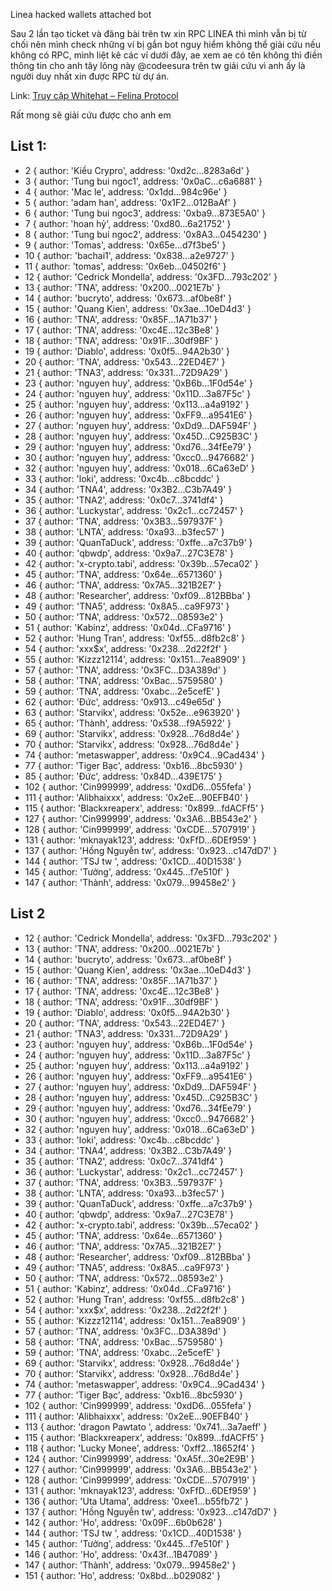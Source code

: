 Linea hacked wallets attached bot

Sau 2 lần tạo ticket và đăng bài trên tw xin RPC LINEA thì mình vẫn bị từ chối nên mình check những ví bị gắn bot nguy hiểm không thể giải cứu nếu không có RPC, mình liệt kê các ví dưới đây, ae xem ae có tên không thì điền thông tin cho anh tây lông này @codeesura trên tw giải cứu vì anh ấy là người duy nhất xin được RPC từ dự án.

Link: [Truy cập Whitehat – Felina Protocol](https://whitehat.felinaprotocol.org/?ref=trangchongcheng)

Rất mong sẽ giải cứu được cho anh em


## List 1:

- 2 { author: 'Kiều Crypro', address: '0xd2c...8283a6d' }
- 3 { author: 'Tung bui ngoc1', address: '0x0aC...c6a6881' }
- 4 { author: 'Mac le', address: '0x1dd...984c96e' }
- 5 { author: 'adam han', address: '0x1F2...012BaAf' }
- 6 { author: 'Tung bui ngoc3', address: '0xba9...873E5A0' }
- 7 { author: 'hoan hỷ', address: '0xd80...6a21752' }
- 8 { author: 'Tung bui ngoc2', address: '0x8A3...0454230' }
- 9 { author: 'Tomas', address: '0x65e...d7f3be5' }
- 10 { author: 'bachai1', address: '0x838...a2e9727' }
- 11 { author: 'tomas', address: '0x6eb...04502f6' }
- 12 { author: 'Cedrick Mondella', address: '0x3FD...793c202' }
- 13 { author: 'TNA', address: '0x200...0021E7b' }
- 14 { author: 'bucryto', address: '0x673...af0be8f' }
- 15 { author: 'Quang Kien', address: '0x3ae...10eD4d3' }
- 16 { author: 'TNA', address: '0x85F...1A71b37' }
- 17 { author: 'TNA', address: '0xc4E...12c3Be8' }
- 18 { author: 'TNA', address: '0x91F...30df9BF' }
- 19 { author: 'Diablo', address: '0x0f5...94A2b30' }
- 20 { author: 'TNA', address: '0x543...22ED4E7' }
- 21 { author: 'TNA3', address: '0x331...72D9A29' }
- 23 { author: 'nguyen huy', address: '0xB6b...1F0d54e' }
- 24 { author: 'nguyen huy', address: '0x11D...3a87F5c' }
- 25 { author: 'nguyen huy', address: '0x113...a4a9192' }
- 26 { author: 'nguyen huy', address: '0xFF9...a9541E6' }
- 27 { author: 'nguyen huy', address: '0xDd9...DAF594F' }
- 28 { author: 'nguyen huy', address: '0x45D...C925B3C' }
- 29 { author: 'nguyen huy', address: '0xd76...34fEe79' }
- 30 { author: 'nguyen huy', address: '0xcc0...9476682' }
- 32 { author: 'nguyen huy', address: '0x018...6Ca63eD' }
- 33 { author: 'loki', address: '0xc4b...c8bcddc' }
- 34 { author: 'TNA4', address: '0x3B2...C3b7A49' }
- 35 { author: 'TNA2', address: '0x0c7...3741df4' }
- 36 { author: 'Luckystar', address: '0x2c1...cc72457' }
- 37 { author: 'TNA', address: '0x3B3...597937F' }
- 38 { author: 'LNTA', address: '0xa93...b3fec57' }
- 39 { author: 'QuanTaDuck', address: '0xffe...a7c37b9' }
- 40 { author: 'qbwdp', address: '0x9a7...27C3E78' }
- 42 { author: 'x-crypto.tabi', address: '0x39b...57eca02' }
- 45 { author: 'TNA', address: '0x64e...6571360' }
- 46 { author: 'TNA', address: '0x7A5...321B2E7' }
- 48 { author: 'Researcher', address: '0xf09...812BBba' }
- 49 { author: 'TNA5', address: '0x8A5...ca9F973' }
- 50 { author: 'TNA', address: '0x572...08593e2' }
- 51 { author: 'Kabinz', address: '0x04d...CFa9716' }
- 52 { author: 'Hung Tran', address: '0xf55...d8fb2c8' }
- 54 { author: 'xxx$x', address: '0x238...2d22f2f' }
- 55 { author: 'Kizzz12114', address: '0x151...7ea8909' }
- 57 { author: 'TNA', address: '0x3FC...D3A389d' }
- 58 { author: 'TNA', address: '0xBac...5759580' }
- 59 { author: 'TNA', address: '0xabc...2e5cefE' }
- 62 { author: 'Đức', address: '0x913...c49e65d' }
- 63 { author: 'Starvikx', address: '0x52e...e963920' }
- 65 { author: 'Thành', address: '0x538...f9A5922' }
- 69 { author: 'Starvikx', address: '0x928...76d8d4e' }
- 70 { author: 'Starvikx', address: '0x928...76d8d4e' }
- 74 { author: 'metaswapper', address: '0x9C4...9Cad434' }
- 77 { author: 'Tiger Bạc', address: '0xb16...8bc5930' }
- 85 { author: 'Đức', address: '0x84D...439E175' }
- 102 { author: 'Cin999999', address: '0xdD6...055fefa' }
- 111 { author: 'Alibhaixxx', address: '0x2eE...90EFB40' }
- 115 { author: 'Blackxreaperx', address: '0x899...fdACFf5' }
- 127 { author: 'Cin999999', address: '0x3A6...BB543e2' }
- 128 { author: 'Cin999999', address: '0xCDE...5707919' }
- 131 { author: 'mknayak123', address: '0xFfD...6DEf959' }
- 137 { author: 'Hồng Nguyễn tw', address: '0x923...c147dD7' }
- 144 { author: 'TSJ tw ', address: '0x1CD...40D1538' }
- 145 { author: 'Tưởng', address: '0x445...f7e510f' }
- 147 { author: 'Thành', address: '0x079...99458e2' }


## List 2

- 12 { author: 'Cedrick Mondella', address: '0x3FD...793c202' }
- 13 { author: 'TNA', address: '0x200...0021E7b' }
- 14 { author: 'bucryto', address: '0x673...af0be8f' }
- 15 { author: 'Quang Kien', address: '0x3ae...10eD4d3' }
- 16 { author: 'TNA', address: '0x85F...1A71b37' }
- 17 { author: 'TNA', address: '0xc4E...12c3Be8' }
- 18 { author: 'TNA', address: '0x91F...30df9BF' }
- 19 { author: 'Diablo', address: '0x0f5...94A2b30' }
- 20 { author: 'TNA', address: '0x543...22ED4E7' }
- 21 { author: 'TNA3', address: '0x331...72D9A29' }
- 23 { author: 'nguyen huy', address: '0xB6b...1F0d54e' }
- 24 { author: 'nguyen huy', address: '0x11D...3a87F5c' }
- 25 { author: 'nguyen huy', address: '0x113...a4a9192' }
- 26 { author: 'nguyen huy', address: '0xFF9...a9541E6' }
- 27 { author: 'nguyen huy', address: '0xDd9...DAF594F' }
- 28 { author: 'nguyen huy', address: '0x45D...C925B3C' }
- 29 { author: 'nguyen huy', address: '0xd76...34fEe79' }
- 30 { author: 'nguyen huy', address: '0xcc0...9476682' }
- 32 { author: 'nguyen huy', address: '0x018...6Ca63eD' }
- 33 { author: 'loki', address: '0xc4b...c8bcddc' }
- 34 { author: 'TNA4', address: '0x3B2...C3b7A49' }
- 35 { author: 'TNA2', address: '0x0c7...3741df4' }
- 36 { author: 'Luckystar', address: '0x2c1...cc72457' }
- 37 { author: 'TNA', address: '0x3B3...597937F' }
- 38 { author: 'LNTA', address: '0xa93...b3fec57' }
- 39 { author: 'QuanTaDuck', address: '0xffe...a7c37b9' }
- 40 { author: 'qbwdp', address: '0x9a7...27C3E78' }
- 42 { author: 'x-crypto.tabi', address: '0x39b...57eca02' }
- 45 { author: 'TNA', address: '0x64e...6571360' }
- 46 { author: 'TNA', address: '0x7A5...321B2E7' }
- 48 { author: 'Researcher', address: '0xf09...812BBba' }
- 49 { author: 'TNA5', address: '0x8A5...ca9F973' }
- 50 { author: 'TNA', address: '0x572...08593e2' }
- 51 { author: 'Kabinz', address: '0x04d...CFa9716' }
- 52 { author: 'Hung Tran', address: '0xf55...d8fb2c8' }
- 54 { author: 'xxx$x', address: '0x238...2d22f2f' }
- 55 { author: 'Kizzz12114', address: '0x151...7ea8909' }
- 57 { author: 'TNA', address: '0x3FC...D3A389d' }
- 58 { author: 'TNA', address: '0xBac...5759580' }
- 59 { author: 'TNA', address: '0xabc...2e5cefE' }
- 69 { author: 'Starvikx', address: '0x928...76d8d4e' }
- 70 { author: 'Starvikx', address: '0x928...76d8d4e' }
- 74 { author: 'metaswapper', address: '0x9C4...9Cad434' }
- 77 { author: 'Tiger Bạc', address: '0xb16...8bc5930' }
- 102 { author: 'Cin999999', address: '0xdD6...055fefa' }
- 111 { author: 'Alibhaixxx', address: '0x2eE...90EFB40' }
- 113 { author: 'dragon Pawtato ', address: '0x741...3a7aeff' }
- 115 { author: 'Blackxreaperx', address: '0x899...fdACFf5' }
- 118 { author: 'Lucky Monee', address: '0xff2...18652f4' }
- 124 { author: 'Cin999999', address: '0xA5f...30e2E9B' }
- 127 { author: 'Cin999999', address: '0x3A6...BB543e2' }
- 128 { author: 'Cin999999', address: '0xCDE...5707919' }
- 131 { author: 'mknayak123', address: '0xFfD...6DEf959' }
- 136 { author: 'Uta Utama', address: '0xee1...b55fb72' }
- 137 { author: 'Hồng Nguyễn tw', address: '0x923...c147dD7' }
- 142 { author: 'Ho', address: '0x09F...6b0b628' }
- 144 { author: 'TSJ tw ', address: '0x1CD...40D1538' }
- 145 { author: 'Tưởng', address: '0x445...f7e510f' }
- 146 { author: 'Ho', address: '0x43f...1B47089' }
- 147 { author: 'Thành', address: '0x079...99458e2' }
- 151 { author: 'Ho', address: '0x8bd...b029082' }
